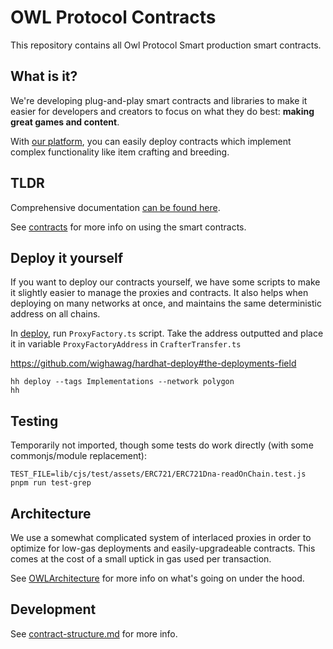 # OWL Protocol Contracts

This repository contains all Owl Protocol Smart production smart contracts.
## What is it?
We're developing plug-and-play smart contracts and libraries to make it easier for developers and creators to focus on what they do best: **making great games and content**.

With [our platform](https://owlprotocol.xyz), you can easily deploy contracts which implement complex functionality like item crafting and breeding.

## TLDR
Comprehensive documentation [can be found here](https://owlprotocol.github.io/contracts/docs).

See [contracts](./contracts) for more info on using the smart contracts.

## Deploy it yourself

If you want to deploy our contracts yourself, we have some scripts to make it slightly easier to manage the proxies and contracts. It also helps when deploying on many networks at once, and maintains the same deterministic address on all chains.

In [deploy](./deploy/001_Implementation/), run `ProxyFactory.ts` script. Take the address outputted and place it in variable `ProxyFactoryAddress` in `CrafterTransfer.ts`

https://github.com/wighawag/hardhat-deploy#the-deployments-field

```
hh deploy --tags Implementations --network polygon
hh
```

## Testing

Temporarily not imported, though some tests do work directly (with some commonjs/module replacement):

`TEST_FILE=lib/cjs/test/assets/ERC721/ERC721Dna-readOnChain.test.js pnpm run test-grep`

## Architecture

We use a somewhat complicated system of interlaced proxies in order to optimize for low-gas deployments and easily-upgradeable contracts. This comes at the cost of a small uptick in gas used per transaction.

See [OWLArchitecture](OWLArchitecture.svg) for more info on what's going on under the hood.

## Development
See [contract-structure.md](../docs/docs-contracts/advanced/contract-structure.md) for more info.
